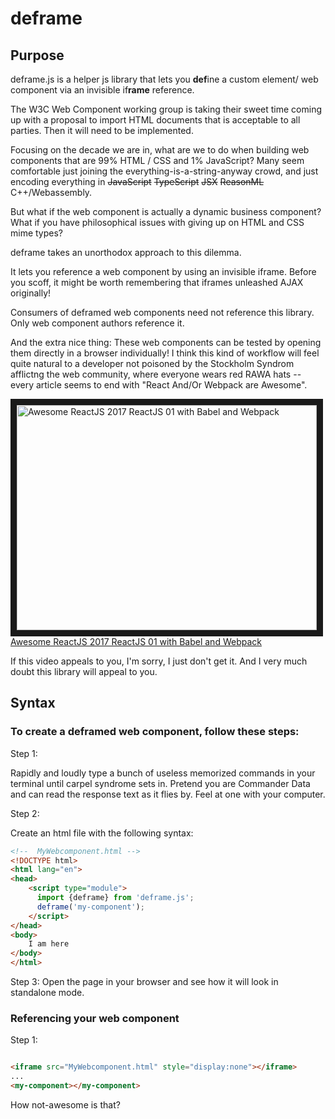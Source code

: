# deframe

## Purpose

deframe.js is a helper js library that lets you **def**ine a custom element/ web component via an invisible  if**rame** reference.

The W3C Web Component working group is taking their sweet time coming up with a proposal to import HTML documents that is acceptable to all parties.  Then it will need to be implemented.  

Focusing on the decade we are in, what are we to do when building web components that are 99% HTML / CSS and 1% JavaScript?  Many seem comfortable just joining the everything-is-a-string-anyway crowd, and just encoding everything in ~~JavaScript~~ ~~TypeScript~~ ~~JSX~~ ~~ReasonML~~ C++/Webassembly.

But what if the web component is actually a dynamic business component?  What if you have philosophical issues with giving up on HTML and CSS mime types?

deframe takes an unorthodox approach to this dilemma.

It lets you reference a web component by using an invisible iframe.  Before you scoff, it might be worth remembering that iframes unleashed AJAX originally!

Consumers of deframed web components need not reference this library.  Only web component authors reference it. 

And the extra nice thing:  These web components can be tested by opening them directly in a browser individually!  I think this kind of workflow will feel quite natural to a developer not poisoned by the Stockholm Syndrom afflictng the web community, where everyone wears red RAWA hats -- every article seems to end with "React And/Or Webpack are Awesome".  

<a href="http://www.youtube.com/watch?feature=player_embedded&v=JC3jlCrsYYI
" target="_blank"><img src="http://img.youtube.com/vi/JC3jlCrsYYI/0.jpg" 
alt="Awesome ReactJS 2017 ReactJS 01 with Babel and Webpack" width="480" height="360" border="10" /><br>Awesome ReactJS 2017 ReactJS 01 with Babel and Webpack</a>


If this video appeals to you, I'm sorry, I just don't get it.  And I very much doubt this library will appeal to you.  


## Syntax

### To create a deframed web component, follow these steps:

Step 1:

Rapidly and loudly type a bunch of useless memorized commands in your terminal until carpel syndrome sets in.  Pretend you are Commander Data and can read the response text as it flies by.  Feel at one with your computer.

Step 2:

Create an html file with the following syntax:

```html
<!--  MyWebcomponent.html -->
<!DOCTYPE html>
<html lang="en">
<head>
    <script type="module">
      import {deframe} from 'deframe.js';
      deframe('my-component');
    </script>
</head>
<body>
    I am here
</body>
</html>
```

Step 3:  Open the page in your browser and see how it will look in standalone mode.



### Referencing your web component

Step 1:


```html

<iframe src="MyWebcomponent.html" style="display:none"></iframe>
...
<my-component></my-component>
```

How not-awesome is that?

